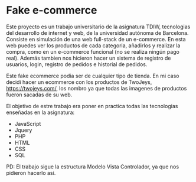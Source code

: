 # Fake e-commerce

Este proyecto es un trabajo universitario de la asignatura TDIW, tecnologias del desarrollo de internet y web, de la universidad
autónoma de Barcelona. Consiste en simulación de una web full-stack de un e-commerce. En esta web puedes ver los productos de cada categoria,
añadirlos y realizar la compra, como en un e-commerce funcional (no se realiza ningún pago real). Además tambien nos hicieron hacer un sistema
de registro de usuarios, login, registro de pedidos e historial de pedidos.

Este fake ecommerce podia ser de cualquier tipo de tienda. En mi caso decidi hacer un ecommerce con los productos de TwoJeys, https://twojeys.com/,
los nombro ya que todas las imagenes de productos fueron sacadas de su web.


El objetivo de estre trabajo era poner en practica todas las tecnologias enseñadas en la asignatura:
  - JavaScript
  - Jquery
  - PHP
  - HTML
  - CSS
  - SQL

PD: El trabajo sigue la estructura Modelo Vista Controlador, ya que nos pidieron hacerlo asi.
